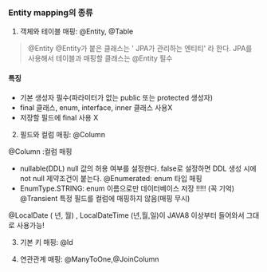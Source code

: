 ### Entity mapping의 종류 

 1. 객체와 테이블 매핑: @Entity, @Table
> @Entity
 @Entity가 붙은 클래스는 ' JPA가 관리하는 엔티티' 라 한다. 
 JPA를 사용해서 테이블과 매핑할 클래스는 @Entity 필수

#### 특징 
- 기본 생성자 필수(파라미터가 없는 public 또는 protected 생성자) 
- final 클래스, enum, interface, inner 클래스 사용X 
- 저장할 필드에 final 사용 X


 
 2. 필드와 컬럼 매핑: @Column

@Column :컬럼 매핑
- nullable(DDL) null 값의 허용 여부를 설정한다. false로 설정하면 DDL 생성 시에 not null 제약조건이 붙는다.
@Enumerated: enum 타입 매핑
- EnumType.STRING: enum 이름으로만 데이터베이스 저장 !!!!! (꼭 기억)
@Transient 특정 필드를 컬럼에 매핑하지 않음(매핑 무시)

@LocalDate ( 년, 월) , LocalDateTime (년,월,일)이 JAVA8 이상부터 들어와서 그대로 사용가능! 


 
 3. 기본 키 매핑: @Id
 
 4. 연관관계 매핑: @ManyToOne,@JoinColumn
